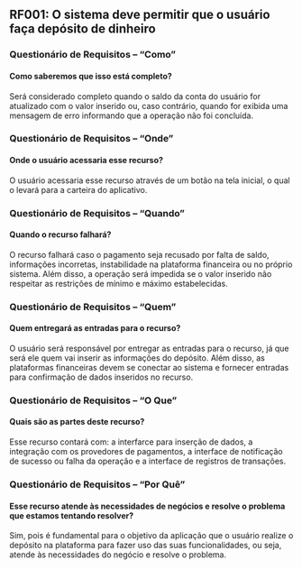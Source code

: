 ## RF001: O sistema deve permitir que o usuário faça depósito de dinheiro

### Questionário de Requisitos – “Como”
#### Como saberemos que isso está completo?
Será considerado completo quando o saldo da conta do usuário for atualizado com o valor inserido ou, caso contrário, quando for exibida uma mensagem de erro informando que a operação não foi concluída.

### Questionário de Requisitos – “Onde”
#### Onde o usuário acessaria esse recurso?
O usuário acessaria esse recurso através de um botão na tela inicial, o qual o levará para a carteira do aplicativo.

### Questionário de Requisitos – “Quando”
#### Quando o recurso falhará?
O recurso falhará caso o pagamento seja recusado por falta de saldo, informações incorretas, instabilidade na plataforma financeira ou no próprio sistema. Além disso, a operação será impedida se o valor inserido não respeitar as restrições de mínimo e máximo estabelecidas.

### Questionário de Requisitos – “Quem”
#### Quem entregará as entradas para o recurso?
O usuário será responsável por entregar as entradas para o recurso, já que será ele quem vai inserir as informações do depósito. Além disso, as plataformas financeiras devem se conectar ao sistema e fornecer entradas para confirmação de dados inseridos no recurso.

### Questionário de Requisitos – “O Que”
#### Quais são as partes deste recurso?
Esse recurso contará com: a interfarce para inserção de dados, a integração com os provedores de pagamentos, a interface de notificação de sucesso ou falha da operação e a interface de registros de transações.

### Questionário de Requisitos – “Por Quê”
#### Esse recurso atende às necessidades de negócios e resolve o problema que estamos tentando resolver?
Sim, pois é fundamental para o objetivo da aplicação que o usuário realize o depósito na plataforma para fazer uso das suas funcionalidades, ou seja, atende às necessidades do negócio e resolve o problema.

